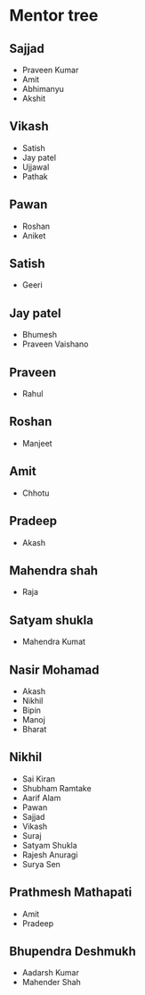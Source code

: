 # Mentor tree

## Sajjad
* Praveen Kumar
* Amit
* Abhimanyu
* Akshit


## Vikash
* Satish
* Jay patel
* Ujjawal
* Pathak


## Pawan
* Roshan
* Aniket


## Satish
* Geeri


## Jay patel
* Bhumesh
* Praveen Vaishano


## Praveen
* Rahul
 

## Roshan
* Manjeet


## Amit
* Chhotu


## Pradeep
* Akash


## Mahendra shah
* Raja
 

## Satyam shukla
* Mahendra Kumat


## Nasir Mohamad
* Akash 
* Nikhil 
* Bipin
* Manoj 
* Bharat 


## Nikhil
* Sai Kiran
* Shubham Ramtake
* Aarif Alam 
* Pawan 
* Sajjad 
* Vikash 
* Suraj
* Satyam Shukla
* Rajesh Anuragi
* Surya Sen


## Prathmesh Mathapati
* Amit
* Pradeep


## Bhupendra Deshmukh
* Aadarsh Kumar 
* Mahender Shah
